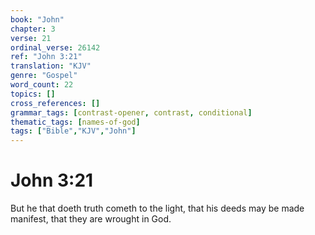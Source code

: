 ```yaml
---
book: "John"
chapter: 3
verse: 21
ordinal_verse: 26142
ref: "John 3:21"
translation: "KJV"
genre: "Gospel"
word_count: 22
topics: []
cross_references: []
grammar_tags: [contrast-opener, contrast, conditional]
thematic_tags: [names-of-god]
tags: ["Bible","KJV","John"]
---
```


# John 3:21

But he that doeth truth cometh to the light, that his deeds may be made manifest, that they are wrought in God.

